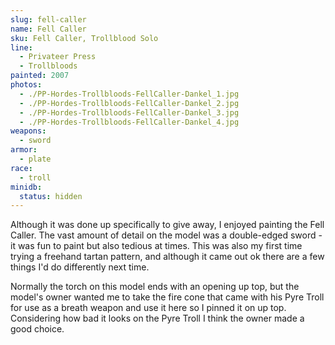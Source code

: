 ```yaml
---
slug: fell-caller
name: Fell Caller
sku: Fell Caller, Trollblood Solo
line:
  - Privateer Press
  - Trollbloods
painted: 2007
photos:
  - ./PP-Hordes-Trollbloods-FellCaller-Dankel_1.jpg
  - ./PP-Hordes-Trollbloods-FellCaller-Dankel_2.jpg
  - ./PP-Hordes-Trollbloods-FellCaller-Dankel_3.jpg
  - ./PP-Hordes-Trollbloods-FellCaller-Dankel_4.jpg
weapons:
  - sword
armor:
  - plate
race:
  - troll
minidb:
  status: hidden
---
```


Although it was done up specifically to give away, I enjoyed painting the Fell Caller. The vast amount of detail on the model was a double-edged sword - it was fun to paint but also tedious at times. This was also my first time trying a freehand tartan pattern, and although it came out ok there are a few things I'd do differently next time.

Normally the torch on this model ends with an opening up top, but the model's owner wanted me to take the fire cone that came with his Pyre Troll for use as a breath weapon and use it here so I pinned it on up top. Considering how bad it looks on the Pyre Troll I think the owner made a good choice.
